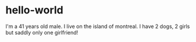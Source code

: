 # hello-world
 
I'm a 41 years old male.
I live on the island of montreal.
I have 2 dogs, 2 girls but saddly only one girlfriend!

